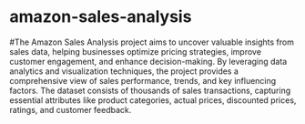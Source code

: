 # amazon-sales-analysis
#The Amazon Sales Analysis project aims to uncover valuable insights from sales data, helping businesses optimize pricing strategies, improve customer engagement, and enhance decision-making. By leveraging data analytics and visualization techniques, the project provides a comprehensive view of sales performance, trends, and key influencing factors. The dataset consists of thousands of sales transactions, capturing essential attributes like product categories, actual prices, discounted prices, ratings, and customer feedback.
